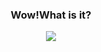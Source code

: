 ### <div align="center"> Wow!What is it? </div>

<div align="center"> <img src="https://cdn.jsdelivr.net/gh/justcallmeseven/hexoservice/docsimg/coverpage.png"/> </div>